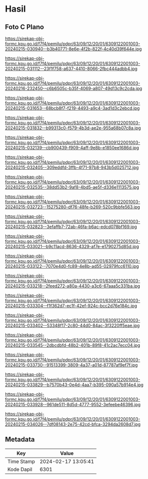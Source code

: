 # Hasil

## Foto C Plano

https://sirekap-obj-formc.kpu.go.id/f7f4/pemilu/pdpr/63/09/12/20/01/6309122001003-20240215-030940--b3b40771-8e6e-4f2b-822f-4c40d39f644e.jpg

https://sirekap-obj-formc.kpu.go.id/f7f4/pemilu/pdpr/63/09/12/20/01/6309122001003-20240215-031112--23f1f758-a637-4410-8066-2fbc444adbb4.jpg

https://sirekap-obj-formc.kpu.go.id/f7f4/pemilu/pdpr/63/09/12/20/01/6309122001003-20240216-232450--c6b6505c-b35f-4069-a807-49d13c9c2cda.jpg

https://sirekap-obj-formc.kpu.go.id/f7f4/pemilu/pdpr/63/09/12/20/01/6309122001003-20240215-031653--68bcb8f7-f219-4493-a9c4-3ad1d3c2ebcd.jpg

https://sirekap-obj-formc.kpu.go.id/f7f4/pemilu/pdpr/63/09/12/20/01/6309122001003-20240215-031832--b99313c0-f579-4b3d-ae2e-955a68b07c8a.jpg

https://sirekap-obj-formc.kpu.go.id/f7f4/pemilu/pdpr/63/09/12/20/01/6309122001003-20240215-032139--cb900439-f909-4aff-9e8b-e1850ee1686d.jpg

https://sirekap-obj-formc.kpu.go.id/f7f4/pemilu/pdpr/63/09/12/20/01/6309122001003-20240215-032405--309eddfd-3ffb-4f71-97b8-943b5d025712.jpg

https://sirekap-obj-formc.kpu.go.id/f7f4/pemilu/pdpr/63/09/12/20/01/6309122001003-20240215-032535--38dd53b2-9af8-4bd5-ae5f-d336e1113575.jpg

https://sirekap-obj-formc.kpu.go.id/f7f4/pemilu/pdpr/63/09/12/20/01/6309122001003-20240215-032723--15275280-df76-48fe-b269-520c9bbfe563.jpg

https://sirekap-obj-formc.kpu.go.id/f7f4/pemilu/pdpr/63/09/12/20/01/6309122001003-20240215-032823--3efaffb7-72ab-46fa-b6ac-edcd078bf169.jpg

https://sirekap-obj-formc.kpu.go.id/f7f4/pemilu/pdpr/63/09/12/20/01/6309122001003-20240215-033021--b9c11acd-8636-4329-af7e-e1790275d85d.jpg

https://sirekap-obj-formc.kpu.go.id/f7f4/pemilu/pdpr/63/09/12/20/01/6309122001003-20240215-033122--7070e4d0-fc89-4e8b-ad55-02979fcc6110.jpg

https://sirekap-obj-formc.kpu.go.id/f7f4/pemilu/pdpr/63/09/12/20/01/6309122001003-20240215-033218--2feed272-a80a-4430-a3c6-67aaa5c331ba.jpg

https://sirekap-obj-formc.kpu.go.id/f7f4/pemilu/pdpr/63/09/12/20/01/6309122001003-20240215-033304--f1f362d7-ec1f-42ef-924c-bcc2d76e184c.jpg

https://sirekap-obj-formc.kpu.go.id/f7f4/pemilu/pdpr/63/09/12/20/01/6309122001003-20240215-033402--53348f17-2c80-44d0-84ac-3f3220ff5eae.jpg

https://sirekap-obj-formc.kpu.go.id/f7f4/pemilu/pdpr/63/09/12/20/01/6309122001003-20240215-033545--2dbcdbfd-48b2-401b-89f8-41c2ac7ecc04.jpg

https://sirekap-obj-formc.kpu.go.id/f7f4/pemilu/pdpr/63/09/12/20/01/6309122001003-20240215-033730--91513399-3809-4a37-a01d-87787af9ef7f.jpg

https://sirekap-obj-formc.kpu.go.id/f7f4/pemilu/pdpr/63/09/12/20/01/6309122001003-20240215-033829--b7570b43-0e4d-4aa7-b395-090a57b914e4.jpg

https://sirekap-obj-formc.kpu.go.id/f7f4/pemilu/pdpr/63/09/12/20/01/6309122001003-20240215-033928--961de511-8d5d-4777-9552-3efeebe46396.jpg

https://sirekap-obj-formc.kpu.go.id/f7f4/pemilu/pdpr/63/09/12/20/01/6309122001003-20240215-034026--7df08143-2e75-42cd-bfca-3294da2608d7.jpg


## Metadata

| Key        | Value               |
| ---------- | ------------------- |
| Time Stamp | 2024-02-17 13:05:41 |
| Kode Dapil | 6301                |



